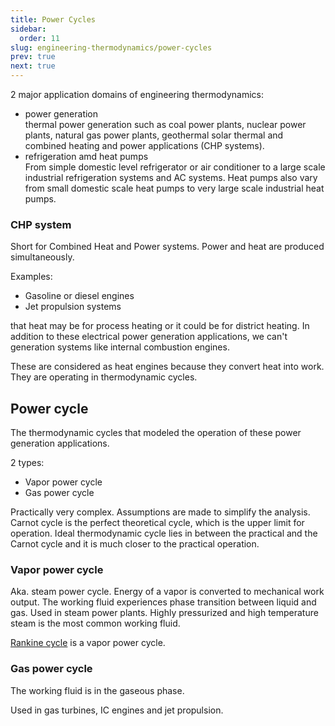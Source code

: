 ```yaml
---
title: Power Cycles
sidebar:
  order: 11
slug: engineering-thermodynamics/power-cycles
prev: true
next: true
---
```


2 major application domains of engineering thermodynamics:

- power generation  
  thermal power generation such as coal power plants, nuclear power plants, natural gas power plants, geothermal solar thermal and combined heating and power applications (CHP systems).
- refrigeration amd heat pumps  
  From simple domestic level refrigerator or air conditioner to a large scale industrial refrigeration systems and AC systems. Heat pumps also vary from small domestic scale heat pumps to very large scale industrial heat pumps.

### CHP system

Short for Combined Heat and Power systems. Power and heat are produced simultaneously.

Examples:

- Gasoline or diesel engines
- Jet propulsion systems

that heat may be for process heating or it could be for district heating. In addition to these electrical power generation applications, we can't generation systems like internal combustion engines.

These are considered as heat engines because they convert heat into work. They are operating in thermodynamic cycles.

## Power cycle

The thermodynamic cycles that modeled the operation of these power generation applications.

2 types:

- Vapor power cycle
- Gas power cycle

Practically very complex. Assumptions are made to simplify the analysis. Carnot cycle is the perfect theoretical cycle, which is the upper limit for operation. Ideal thermodynamic cycle lies in between the practical and the Carnot cycle and it is much closer to the practical operation.

### Vapor power cycle

Aka. steam power cycle. Energy of a vapor is converted to mechanical work output. The working fluid experiences phase transition between liquid and gas. Used in steam power plants. Highly pressurized and high temperature steam is the most common working fluid.

[Rankine cycle](/engineering-thermodynamics/rankine-cycle) is a vapor power cycle.

### Gas power cycle

The working fluid is in the gaseous phase.

Used in gas turbines, IC engines and jet propulsion.
